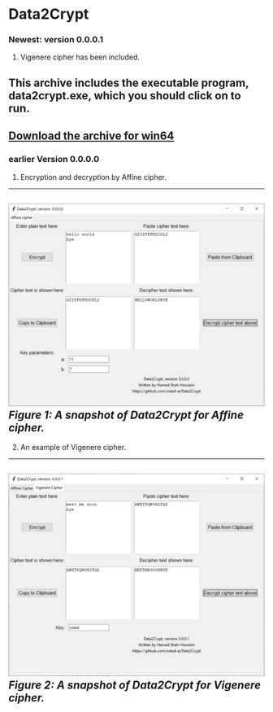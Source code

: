# Data2Crypt
### Newest: version 0.0.0.1
1. Vigenere cipher has been included.
## This archive includes the executable program, data2crypt.exe, which you should click on to run.
[Download the archive for win64](https://drive.google.com/file/d/1lTVGNyi8BhETJyMn285YLCZGVNr-rRoI/view?usp=sharing)
---
### earlier Version 0.0.0.0
1. Encryption and decryption by Affine cipher.
---
![A snapshot of application for Affine cipher](Media/ver-0-0-0-0.jpg) *Figure 1: A snapshot of Data2Crypt for Affine cipher.*
---
2. An example of Vigenere cipher.
---
![A snapshot of application for Vigenere cipher](Media/ver-0-0-0-1.jpg) *Figure 2: A snapshot of Data2Crypt for Vigenere cipher.*
---